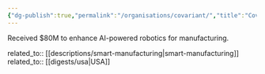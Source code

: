 ```yaml
---
{"dg-publish":true,"permalink":"/organisations/covariant/","title":"Covariant"}
---
```



Received $80M to enhance AI-powered robotics for manufacturing.

related_to:: [[descriptions/smart-manufacturing\|smart-manufacturing]]
related_to:: [[digests/usa\|USA]]
